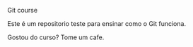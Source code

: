 Git course

Este é um repositorio teste para ensinar como o Git funciona.

Gostou do curso? Tome um cafe.